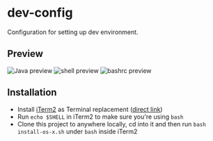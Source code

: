 dev-config
============

Configuration for setting up dev environment.

## Preview

![Java preview](https://raw.githubusercontent.com/tolinwei/dev-config/d35155fe2a89954bee80b53518aefc817d2e77f7/preview/bashrc-pre.png)
![shell preview](https://raw.githubusercontent.com/tolinwei/dev-config/master/preview/shell-pre.png)
![bashrc preview](https://raw.githubusercontent.com/tolinwei/dev-config/master/preview/java-pre.png)

## Installation
- Install [iTerm2](https://iterm2.com/index.html) as Terminal replacement ([direct link](https://iterm2.com/downloads/stable/iTerm2_v2_0.zip))
- Run `echo $SHELL` in iTerm2 to make sure you're using `bash`
- Clone this project to anywhere locally, cd into it and then run `bash install-os-x.sh` under `bash` inside iTerm2

